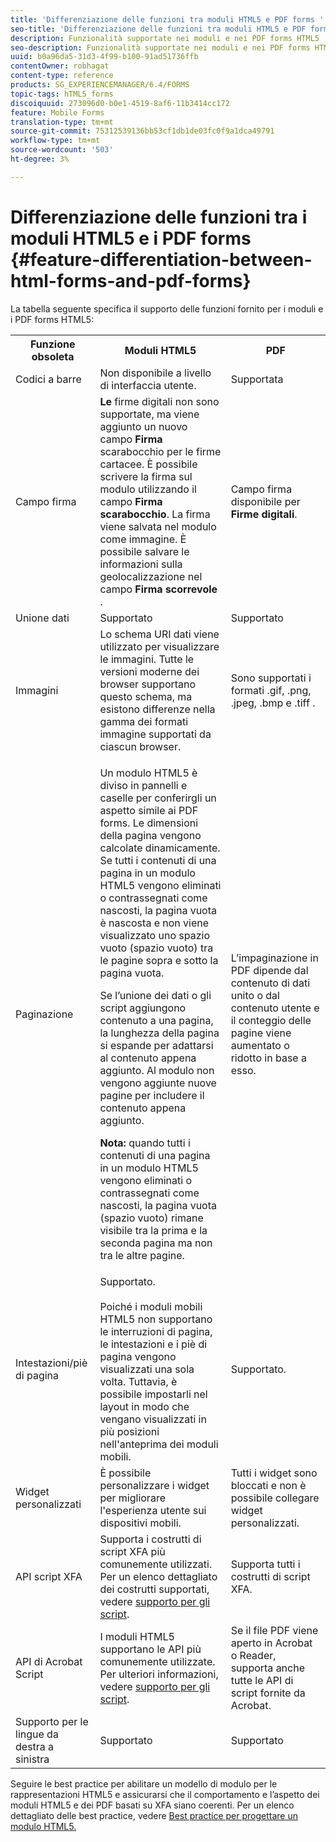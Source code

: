 ```yaml
---
title: 'Differenziazione delle funzioni tra moduli HTML5 e PDF forms '
seo-title: 'Differenziazione delle funzioni tra moduli HTML5 e PDF forms '
description: Funzionalità supportate nei moduli e nei PDF forms HTML5
seo-description: Funzionalità supportate nei moduli e nei PDF forms HTML5
uuid: b0a96da5-31d3-4f99-b100-91ad51736ffb
contentOwner: robhagat
content-type: reference
products: SG_EXPERIENCEMANAGER/6.4/FORMS
topic-tags: hTML5_forms
discoiquuid: 273096d0-b0e1-4519-8af6-11b3414cc172
feature: Mobile Forms
translation-type: tm+mt
source-git-commit: 75312539136bb53cf1db1de03fc0f9a1dca49791
workflow-type: tm+mt
source-wordcount: '503'
ht-degree: 3%

---
```



# Differenziazione delle funzioni tra i moduli HTML5 e i PDF forms {#feature-differentiation-between-html-forms-and-pdf-forms}

La tabella seguente specifica il supporto delle funzioni fornito per i moduli e i PDF forms HTML5:

<table> 
 <tbody>
  <tr>
   <th>Funzione obsoleta</th> 
   <th>Moduli HTML5</th> 
   <th>PDF</th> 
  </tr>
  <tr>
   <td>Codici a barre<br /> </td> 
   <td>Non disponibile a livello di interfaccia utente. </td> 
   <td>Supportata</td> 
  </tr>
  <tr>
   <td>Campo firma<br /> </td> 
   <td><strong>Le </strong> firme digitali non sono supportate, ma viene aggiunto un nuovo campo  <strong>Firma </strong> scarabocchio per le firme cartacee. È possibile scrivere la firma sul modulo utilizzando il campo <strong>Firma scarabocchio</strong>. La firma viene salvata nel modulo come immagine. È possibile salvare le informazioni sulla geolocalizzazione nel campo <strong>Firma scorrevole</strong> .</td> 
   <td>Campo firma disponibile per <strong>Firme digitali</strong>.</td> 
  </tr>
  <tr>
   <td>Unione dati</td> 
   <td>Supportato</td> 
   <td>Supportato</td> 
  </tr>
  <tr>
   <td>Immagini</td> 
   <td>Lo schema URI dati viene utilizzato per visualizzare le immagini. Tutte le versioni moderne dei browser supportano questo schema, ma esistono differenze nella gamma dei formati immagine supportati da ciascun browser.<br /> </td> 
   <td>Sono supportati i formati .gif, .png, .jpeg, .bmp e .tiff .</td> 
  </tr>
  <tr>
   <td>Paginazione<br /> </td> 
   <td><p>Un modulo HTML5 è diviso in pannelli e caselle per conferirgli un aspetto simile ai PDF forms. Le dimensioni della pagina vengono calcolate dinamicamente. Se tutti i contenuti di una pagina in un modulo HTML5 vengono eliminati o contrassegnati come nascosti, la pagina vuota è nascosta e non viene visualizzato uno spazio vuoto (spazio vuoto) tra le pagine sopra e sotto la pagina vuota.</p> <p>Se l’unione dei dati o gli script aggiungono contenuto a una pagina, la lunghezza della pagina si espande per adattarsi al contenuto appena aggiunto. Al modulo non vengono aggiunte nuove pagine per includere il contenuto appena aggiunto. </p> <p><strong>Nota:</strong> quando tutti i contenuti di una pagina in un modulo HTML5 vengono eliminati o contrassegnati come nascosti, la pagina vuota (spazio vuoto) rimane visibile tra la prima e la seconda pagina ma non tra le altre pagine.</p> </td> 
   <td>L’impaginazione in PDF dipende dal contenuto di dati unito o dal contenuto utente e il conteggio delle pagine viene aumentato o ridotto in base a esso.</td> 
  </tr>
  <tr>
   <td>Intestazioni/piè di pagina </td> 
   <td>Supportato. <br /> <br /> Poiché i moduli mobili HTML5 non supportano le interruzioni di pagina, le intestazioni e i piè di pagina vengono visualizzati una sola volta. Tuttavia, è possibile impostarli nel layout in modo che vengano visualizzati in più posizioni nell'anteprima dei moduli mobili.<br /> </td> 
   <td>Supportato.</td> 
  </tr>
  <tr>
   <td>Widget personalizzati</td> 
   <td>È possibile personalizzare i widget per migliorare l'esperienza utente sui dispositivi mobili.<br /> </td> 
   <td>Tutti i widget sono bloccati e non è possibile collegare widget personalizzati.<br /> </td> 
  </tr>
  <tr>
   <td>API script XFA</td> 
   <td>Supporta i costrutti di script XFA più comunemente utilizzati. Per un elenco dettagliato dei costrutti supportati, vedere <a href="/help/forms/using/scripting-support.md">supporto per gli script</a>.</td> 
   <td>Supporta tutti i costrutti di script XFA.</td> 
  </tr>
  <tr>
   <td>API di Acrobat Script </td> 
   <td>I moduli HTML5 supportano le API più comunemente utilizzate. Per ulteriori informazioni, vedere <a href="/help/forms/using/scripting-support.md">supporto per gli script</a>.</td> 
   <td>Se il file PDF viene aperto in Acrobat o Reader, supporta anche tutte le API di script fornite da Acrobat.</td> 
  </tr>
  <tr>
   <td>Supporto per le lingue da destra a sinistra </td> 
   <td>Supportato</td> 
   <td>Supportato</td> 
  </tr>
 </tbody>
</table>

Seguire le best practice per abilitare un modello di modulo per le rappresentazioni HTML5 e assicurarsi che il comportamento e l’aspetto dei moduli HTML5 e dei PDF basati su XFA siano coerenti. Per un elenco dettagliato delle best practice, vedere [Best practice per progettare un modulo HTML5.](/help/forms/using/best-practices-for-html5-forms.md)

